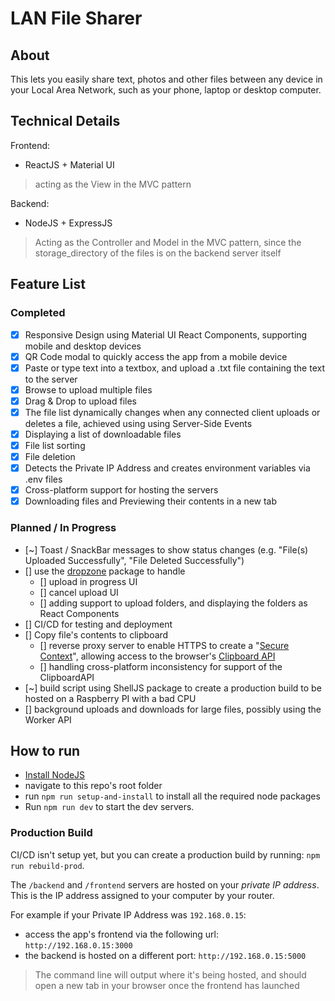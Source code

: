 # LAN File Sharer
## About
This lets you easily share text, photos and other files between any device in your Local Area Network, such as your phone, laptop or desktop computer.

## Technical Details
Frontend:
- ReactJS + Material UI
> acting as the View in the MVC pattern

Backend:
- NodeJS + ExpressJS
> Acting as the Controller and Model in the MVC pattern, since the storage_directory of the files is on the backend server itself

## Feature List
### Completed
- [x] Responsive Design using Material UI React Components, supporting mobile and desktop devices
- [x] QR Code modal to quickly access the app from a mobile device
- [x] Paste or type text into a textbox, and upload a .txt file containing the text to the server
- [x] Browse to upload multiple files
- [x] Drag & Drop to upload files
- [x] The file list dynamically changes when any connected client uploads or deletes a file, achieved using using Server-Side Events
- [x] Displaying a list of downloadable files
- [x] File list sorting
- [x] File deletion
- [x] Detects the Private IP Address and creates environment variables via .env files
- [x] Cross-platform support for hosting the servers
- [x] Downloading files and Previewing their contents in a new tab

### Planned / In Progress
- [~] Toast / SnackBar messages to show status changes (e.g. "File(s) Uploaded Successfully", "File Deleted Successfully")
- [] use the [dropzone](https://www.dropzone.dev/) package to handle
  - [] upload in progress UI
  - [] cancel upload UI
  - [] adding support to upload folders, and displaying the folders as React Components
- [] CI/CD for testing and deployment
- [] Copy file's contents to clipboard
  - [] reverse proxy server to enable HTTPS to create a "[Secure Context](https://developer.mozilla.org/en-US/docs/Web/Security/Secure_Contexts)", allowing access to the browser's [Clipboard API](https://developer.mozilla.org/en-US/docs/Web/API/Clipboard_API)
  - [] handling cross-platform inconsistency for support of the ClipboardAPI
- [~] build script using ShellJS package to create a production build to be hosted on a Raspberry PI with a bad CPU
- [] background uploads and downloads for large files, possibly using the Worker API

## How to run
- [Install NodeJS](https://nodejs.org/en)
- navigate to this repo's root folder
-  run `npm run setup-and-install` to install all the required node packages
- Run `npm run dev` to start the dev servers.

### Production Build
CI/CD isn't setup yet, but you can create a production build by running: `npm run rebuild-prod`. 

The `/backend` and `/frontend` servers are hosted on your *private IP address*. This is the IP address assigned to your computer by your router.

For example if your Private IP Address was `192.168.0.15`:
- access the app's frontend via the following url: `http://192.168.0.15:3000`
- the backend is hosted on a different port: `http://192.168.0.15:5000`

> The command line will output where it's being hosted, and should open a new tab in your browser once the frontend has launched
